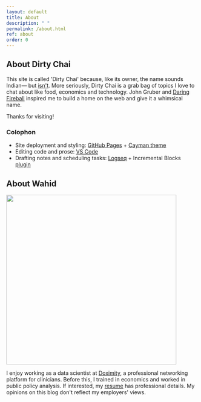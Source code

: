 ```yaml
---
layout: default
title: About
description: " "
permalink: /about.html
ref: about
order: 0
---
```


## About Dirty Chai

This site is called 'Dirty Chai' because, like its owner, the name sounds Indian&mdash; but [isn't](https://en.wikipedia.org/wiki/Masala_chai#dirty_chai). More seriously, Dirty Chai is a grab bag of topics I love to chat about like food, economics and technology. John Gruber and [Daring Fireball](https://daringfireball.net/) inspired me to build a home on the web and give it a whimsical name.

Thanks for visiting!

### Colophon

* Site deployment and styling: [GitHub Pages](https://pages.github.com/) + [Cayman theme](https://github.com/pages-themes/cayman)
* Editing code and prose: [VS Code](https://code.visualstudio.com/)
* Drafting notes and scheduling tasks: [Logseq](https://logseq.com) + Incremental Blocks [plugin](https://github.com/mochar/logseq-incremental-blocks)

## About Wahid

<img src="https://dirtychai.net/images/2024-wahid-at-san-diego.jpg" width=449>

I enjoy working as a data scientist at [Doximity](https://doximity.com), a professional networking platform for clinicians. Before this, I trained in economics and worked in public policy analysis. If interested, my [resume](https://dirtychai.net/images/resume-wahid-khan-data-scientist.pdf) has professional details. My opinions on this blog don't reflect my employers' views.
